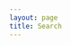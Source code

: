 ```yaml
---
layout: page
title: Search
---
```

<div id="search-searchbar"></div>

<div id="search-hits"></div>

<!-- Including InstantSearch.js library and styling -->
<script src="https://cdn.jsdelivr.net/npm/algoliasearch@4.14.2/dist/algoliasearch-lite.umd.js" integrity="sha256-dImjLPUsG/6p3+i7gVKBiDM8EemJAhQ0VvkRK2pVsQY=" crossorigin="anonymous"></script>
<script src="https://cdn.jsdelivr.net/npm/instantsearch.js@4.49.1/dist/instantsearch.production.min.js" integrity="sha256-3s8yn/IU/hV+UjoqczP+9xDS1VXIpMf3QYRUi9XoG0Y=" crossorigin="anonymous"></script>
<link rel="stylesheet" href="https://cdn.jsdelivr.net/npm/instantsearch.css@7.4.5/themes/reset-min.css" integrity="sha256-QlHlZdbSVxaYkUHxhMFhAj/L3pJiW1LuomSCONXBWms=" crossorigin="anonymous">

<script>
  const searchClient = algoliasearch(
    '{{ site.algolia.application_id }}',
    '{{ site.algolia.search_only_api_key }}'
  );
  
  const search = instantsearch({
    indexName: '{{ site.algolia.index_name }}',
    searchClient,
    searchFunction: function(helper) {
      if(helper.state.query != '') {
        helper.search();
      }
    },
    routing: true
  });
  
  search.addWidgets([
    instantsearch.widgets.searchBox({
      container: '#search-searchbar',
      showSubmit: false,
    }),
    instantsearch.widgets.hits({
      container: '#search-hits',
      templates: {
        item(hit, { html, components }) {
          if(hit.date != undefined) {
            console.log("hit date", hit.date)
            const date = new Date(hit.date * 1000)
            const localeStringOptions = {
              weekday: 'long',
              year: 'numeric',
              month: 'long',
              day: 'numeric'
             }
            const formattedDate = date.toLocaleString('en-US', localeStringOptions)
          } else {
            const formattedDate = 'No Date'
          }
          return html`
            <div class="post">
              <h1 class="post-title">
                <a href="${hit.url}">
                  ${components.Highlight({ hit, attribute: 'title' })}
                </a>
              </h1>
              <span class="post-date">${formattedDate}</span>
              ${components.Snippet({ hit, attribute: 'content' })}
            </div>
          `;
        },
      },
    })
  ]);
  
  search.start();
</script>
<style>
  #search-searchbar {
    margin-bottom: 2em;
  }
  .ais-SearchBox-input {
    width: 100%;
    font-size: 20px;
    padding: 10px;
    border-radius: 7px;
    border: 1px solid #aaa;
    appearance: none;
  }
  
  .ais-SearchBox-input:focus {
    outline: 0;
  }
  
  .ais-SearchBox-reset {
    margin-left: -27px;
  }
  
  .ais-SearchBox-reset svg {
    display: block;
    fill: #aaa;
    width: 15px;
    height: 15px;
  }
</style>
